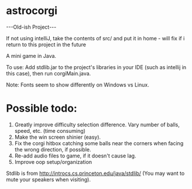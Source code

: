 # astrocorgi

---Old-ish Project---

If not using intelliJ, take the contents of src/ and put it in home - will fix if i return to this project in the future

A mini game in Java.
 
To use: Add stdlib.jar to the project's libraries in your IDE (such as intellij in this case), then run corgiMain.java.

Note: Fonts seem to show differently on Windows vs Linux. 
 
# Possible todo:
 1. Greatly improve difficulty selection difference. Vary number of balls, speed, etc. (time consuming)
 2. Make the win screen shinier (easy).
 3. Fix the corgi hitbox catching some balls near the corners when facing the wrong direction, if possible.
 4. Re-add audio files to game, if it doesn't cause lag.
 5. Improve oop setup/organization


Stdlib is from http://introcs.cs.princeton.edu/java/stdlib/ (You may want to mute your speakers when visiting).
